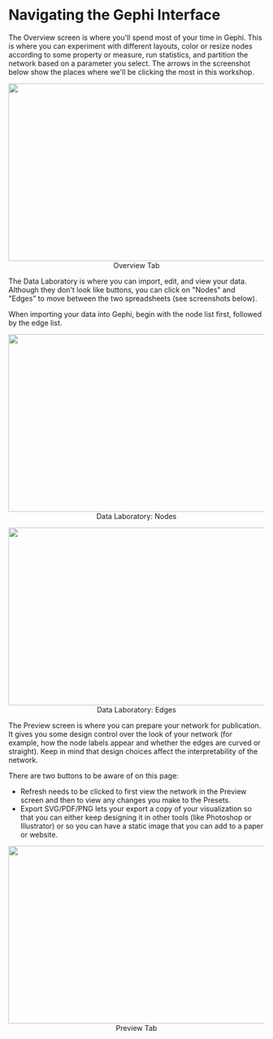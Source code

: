 # Navigating the Gephi Interface

The Overview screen is where you'll spend most of your time in Gephi. This is where you can experiment with different layouts, color or resize nodes according to some property or measure, run statistics, and partition the network based on a parameter you select. The arrows in the screenshot below show the places where we'll be clicking the most in this workshop.

<p align="center"><img width="700" height="350" src="https://github.com/YaleDHLab/lab-workshops/blob/master/networks/images/gephi-overview.png"></br>Overview Tab</p>

The Data Laboratory is where you can import, edit, and view your data. Although they don't look like buttons, you can click on "Nodes" and "Edges" to move between the two spreadsheets (see screenshots below).

When importing your data into Gephi, begin with the node list first, followed by the edge list.

<p align="center"><img width="700" height="350" src="https://github.com/YaleDHLab/lab-workshops/blob/master/networks/images/gephi-data-lab-nodes.png"></br>Data Laboratory: Nodes</p>

<p align="center"><img width="700" height="350" src="https://github.com/YaleDHLab/lab-workshops/blob/master/networks/images/gephi-data-lab-edges.png"></br>Data Laboratory: Edges</p>

The Preview screen is where you can prepare your network for publication. It gives you some design control over the look of your network (for example, how the node labels appear and whether the edges are curved or straight). Keep in mind that design choices affect the interpretability of the network.

There are two buttons to be aware of on this page:
- Refresh needs to be clicked to first view the network in the Preview screen and then to view any changes you make to the Presets.
- Export SVG/PDF/PNG lets your export a copy of your visualization so that you can either keep designing it in other tools (like Photoshop or Illustrator) or so you can have a static image that you can add to a paper or website.
<p align="center"><img width="700" height="350" src="https://github.com/YaleDHLab/lab-workshops/blob/master/networks/images/gephi-preview.png"></br>Preview Tab</p>